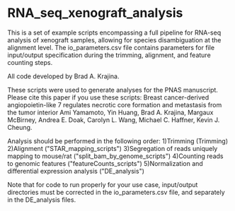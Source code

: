 # RNA_seq_xenograft_analysis
This is a set of example scripts encompassing a full pipeline for RNA-seq analysis of xenograft samples, allowing for species disambiguation at the alignment level.
The io_parameters.csv file contains parameters for file input/output specification during the trimming, alignment, and feature counting steps.

All code developed by Brad A. Krajina.

These scripts were used to generate analyses for the PNAS manuscript. Please cite this paper if you use these scripts:
Breast cancer-derived angiopoietin-like 7 regulates necrotic core formation and metastasis from the tumor interior
Ami Yamamoto, Yin Huang, Brad A. Krajina, Margaux McBirney, Andrea E. Doak, Carolyn L. Wang, Michael C. Haffner, Kevin J. Cheung.

Analysis should be performed in the following order:
1)Trimming (Trimming)
2)Alignment ("STAR_mapping_scripts")
3)Segregation of reads uniquely mapping to mouse/rat ("split_bam_by_genome_scripts")
4)Counting reads to genomic features ("featureCounts_scripts")
5)Normalization and differential expression analysis ("DE_analysis")

Note that for code to run properly for your use case, input/output directories must be corrected in the io_parameters.csv file, and separately in the DE_analysis files.
